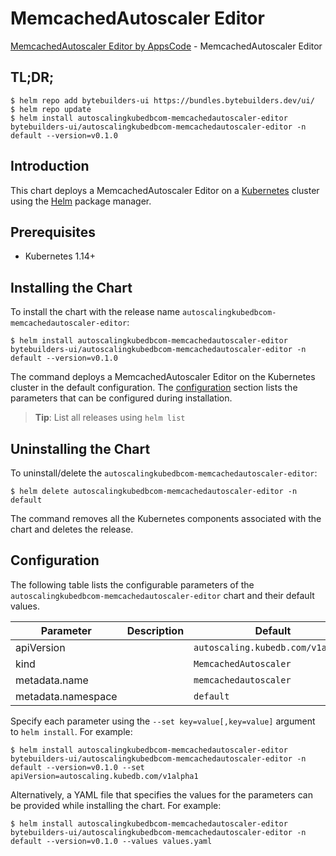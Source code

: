 # MemcachedAutoscaler Editor

[MemcachedAutoscaler Editor by AppsCode](https://byte.builders) - MemcachedAutoscaler Editor

## TL;DR;

```console
$ helm repo add bytebuilders-ui https://bundles.bytebuilders.dev/ui/
$ helm repo update
$ helm install autoscalingkubedbcom-memcachedautoscaler-editor bytebuilders-ui/autoscalingkubedbcom-memcachedautoscaler-editor -n default --version=v0.1.0
```

## Introduction

This chart deploys a MemcachedAutoscaler Editor on a [Kubernetes](http://kubernetes.io) cluster using the [Helm](https://helm.sh) package manager.

## Prerequisites

- Kubernetes 1.14+

## Installing the Chart

To install the chart with the release name `autoscalingkubedbcom-memcachedautoscaler-editor`:

```console
$ helm install autoscalingkubedbcom-memcachedautoscaler-editor bytebuilders-ui/autoscalingkubedbcom-memcachedautoscaler-editor -n default --version=v0.1.0
```

The command deploys a MemcachedAutoscaler Editor on the Kubernetes cluster in the default configuration. The [configuration](#configuration) section lists the parameters that can be configured during installation.

> **Tip**: List all releases using `helm list`

## Uninstalling the Chart

To uninstall/delete the `autoscalingkubedbcom-memcachedautoscaler-editor`:

```console
$ helm delete autoscalingkubedbcom-memcachedautoscaler-editor -n default
```

The command removes all the Kubernetes components associated with the chart and deletes the release.

## Configuration

The following table lists the configurable parameters of the `autoscalingkubedbcom-memcachedautoscaler-editor` chart and their default values.

|     Parameter      | Description |              Default              |
|--------------------|-------------|-----------------------------------|
| apiVersion         |             | `autoscaling.kubedb.com/v1alpha1` |
| kind               |             | `MemcachedAutoscaler`             |
| metadata.name      |             | `memcachedautoscaler`             |
| metadata.namespace |             | `default`                         |


Specify each parameter using the `--set key=value[,key=value]` argument to `helm install`. For example:

```console
$ helm install autoscalingkubedbcom-memcachedautoscaler-editor bytebuilders-ui/autoscalingkubedbcom-memcachedautoscaler-editor -n default --version=v0.1.0 --set apiVersion=autoscaling.kubedb.com/v1alpha1
```

Alternatively, a YAML file that specifies the values for the parameters can be provided while
installing the chart. For example:

```console
$ helm install autoscalingkubedbcom-memcachedautoscaler-editor bytebuilders-ui/autoscalingkubedbcom-memcachedautoscaler-editor -n default --version=v0.1.0 --values values.yaml
```
